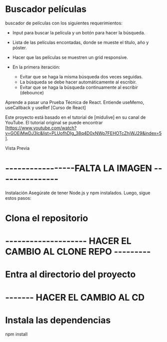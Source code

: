 # Buscador películas

buscador de películas con los siguientes requerimientos:

- Input para buscar la película y un botón para hacer la búsqueda.
- Lista de las películas encontadas, donde se mueste el título, año y póster.
- Hacer que las películas se muestren un grid responsive.

- En la primera iteración:
    - Evitar que se haga la misma búsqueda dos veces seguidas.
    - La búsqueda se debe hacer automáticamente al escribir.
    - Evitar que se haga la búsqueda continuamente al escribir (debounce)

Aprende a pasar una Prueba Técnica de React. Entiende useMemo, useCallback y useRef [Curso de React]

Este proyecto está basado en el tutorial de [midulive] en su canal de YouTube. El tutorial original se puede encontrar [https://www.youtube.com/watch?v=GOEiMwDJ3lc&list=PLUofhDIg_38q4D0xNWp7FEHOTcZhjWJ29&index=5].

Vista Previa
# -----------------FALTA LA IMAGEN ---------------

Instalación
Asegúrate de tener Node.js y npm instalados. Luego, sigue estos pasos:

# Clona el repositorio
# -------------------- HACER EL CAMBIO AL CLONE REPO ---------

# Entra al directorio del proyecto
# ------- HACER EL CAMBIO AL CD
# Instala las dependencias
npm install
